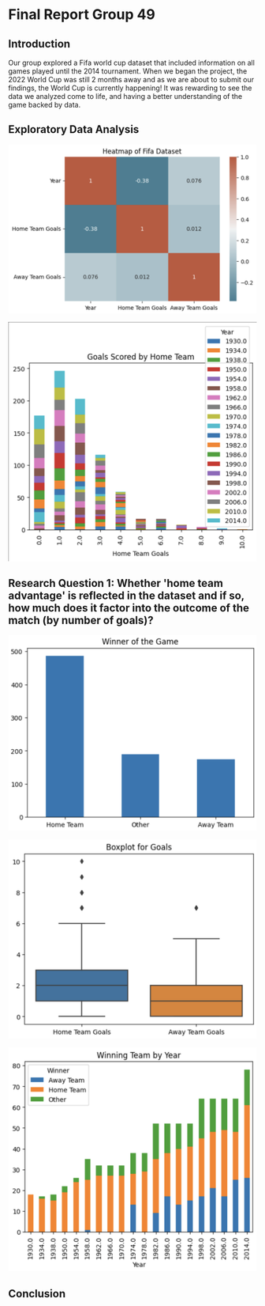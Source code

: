 # Final Report Group 49

## Introduction
Our group explored a Fifa world cup dataset that included information on all games played until the 2014 tournament. When we began the project, the 2022 World Cup was still 2 months away and as we are about to submit our findings, the World Cup is currently happening! It was rewarding to see the data we analyzed come to life, and having a better understanding of the game backed by data.

## Exploratory Data Analysis

![Heatmap of Fifa dataset](/images/analysis1_eda1.png)

![Histogram of goals scored in a game by home team per year](/images/analysis1_eda2.png)


## Research Question 1: Whether 'home team advantage' is reflected in the dataset and if so, how much does it factor into the outcome of the match (by number of goals)?

![](/images/analysis1_rq1.png)

![](/images/analysis1_rq2.png)

![](/images/analysis1_rq3.png)

## Conclusion

